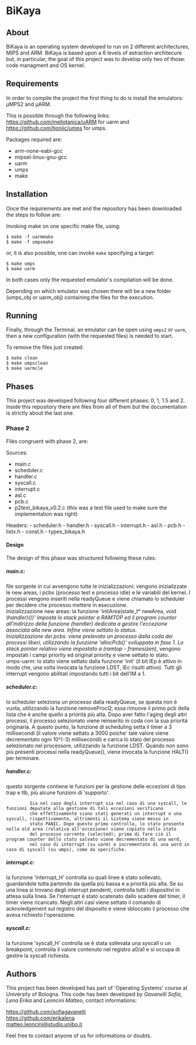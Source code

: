 # BiKaya

## About  

BiKaya is an operating system developed to run on 2 different architectures, MIPS and ARM. BiKaya is based upon a 6 levels of astraction architecure but, in particular, the goal of this project was to develop only two of those: code managment and OS kernel.  

## Requirements

In order to compile the project the first thing to do is install the emulators: µMPS2 and µARM.     

This is possible through the following links: https://github.com/mellotanica/uARM for uarm and https://github.com/tjonjic/umps for umps.  

Packages required are:  
- arm-none-eabi-gcc
- mipsel-linux-gnu-gcc
- uarm 
- umps 
- make  

## Installation  

Once the requirements are met and the repository has been downloaded the steps to follow are:  

Invoking make on one specific make file, using:  

```  
$ make -f uarmmake  
$ make -f umpsmake  
```

or, it is also possible, one can invoke `make` specifying a target:  

```
$ make umps  
$ make uarm  
```

In both cases only the requested emulator's compilation will be done.  

Depending on which emulator was chosen there will be a new folder (umps_obj or uarm_obj) containing the files for the execution.  

## Running  

Finally, through the Terminal, an emulator can be open using `umps2` or `uarm`, then a new configuration (with the requested files) is needed to start.  

To remove the files just created:

```
$ make clean  
$ make umpsclean  
$ make uarmcle  
```

## Phases  
This project was developed following four different phases: 0, 1, 1.5 and 2.  Inside this repository there are files from all of them but the documentation 
is strictly about the last one.

### Phase 2

Files congruent with phase 2, are:  

Sources: 
   - main.c
   - scheduler.c
   - handler.c
   - syscall.c
   - interrupt.c
   - asl.c
   - pcb.c
   - p2test_bikaya_v0.2.c (this was a test file used to make sure the implementation was right)

Headers:
    - scheduler.h
    - handler.h
    - syscall.h
    - interrupt.h
    - asl.h
    - pcb.h
    - listx.h
    - const.h
    - types_bikaya.h

#### Design  

The design of this phase was structured following these rules:  

##### main.c: 
file sorgente in cui avvengono tutte le inizializzazioni: vengono inizializzate le new areas,
          i pcbs (processo test e processo idle) e le variabili del kernel. 
          I processi vengono inseriti nella readyQueue e viene chiamato lo scheduler per decidere che processo 
          mettere in esecuzione.   
          Inizializzazione new areas: la funzione 'initArea(state_t* newArea, void (*handler)())' imposta
          lo stack pointer a RAMTOP ed il program counter all'indirizzo della funzione (handler) dedicata 
          a gestire l'eccezione associata alla new area. Infine viene settato lo status.   
          Inizializzazione dei pcbs: viene prelevato un processo dalla coda dei processi liberi, 
          utilizzando la funzione 'allocPcb()' sviluppata in fase 1. Lo stack pointer relativo viene 
          impostato a (ramtop - framesize*n), vengono impostati i campi priority ed original priority 
          e viene settato lo stato.     
          umps-uarm: lo stato viene settato dalla funzione 'init' (il bit IEp è attivo in modo che, una volta invocata la 
                     funzione LDST, IEc risulti attivo). Tutti gli interrupt vengono abilitati impostando tutti i bit 
                     dell'IM a 1.
           

##### scheduler.c:  
lo scheduler seleziona un processo dalla readyQueue, se questa non è vuota, utilizzando la funzione
               removeProcQ; essa rimuove il primo pcb della lista che è anche quello a priorità più alta. Dopo aver fatto
               l'aging degli altri processi, il processo selezionato viene reinserito in coda con la sua priorità originaria.
               A questo punto, la funzione di scheduling setta il timer a 3 millisecondi (il valore viene settato a 3000 poiche'
               tale valore viene decrementato ogni 10^(-3) millisecondi) e carica lo stato del processo selezionato nel processore,
               utilizzando la funzione LDST.
               Quando non sono più presenti processi nella readyQueue(), viene invocata la funzione HALT() per terminare.

##### handler.c:  

questo sorgente contiene le funzioni per la gestione delle eccezioni di tipo trap e tlb, più alcune funzioni di 'supporto'.
          
             Sia nel caso degli interrupt sia nel caso di una syscall, le funzioni deputate alla gestione di tali eccezioni verificano
             che effettivamente siano stati generati un interrupt o una syscall, rispettivamente, altrimenti il sistema viene messo in 
             stato PANIC. Dopo questo primo controllo, lo stato presente nella old area (relativa all'eccezione) viene copiato nello stato 
             del processo corrente (selected); prima di fare ciò il program counter dello stato salvato viene decrementato di una word, 
             nel caso di interrupt (su uarm) e incrementato di una word in caso di syscall (su umps), come da specifiche.
             
##### interrupt.c:  

la funzione 'interrupt_H' controlla su quali linee è stato sollevato, guardandole tutta partendo da quella più bassa e a priorità 
               più alta. Se su una linea si trovano degli interrupt pendenti, controlla tutti i dispositivi in attesa sulla linea. 
               Se l'interrupt è stato scatenato dallo scadere del timer, il timer viene ricaricato.
               Negli altri casi viene settato il comando di acknoledgement sul registro del disposito e viene sbloccato il processo che aveva 
               richiesto l'operazione.
             
##### syscall.c:  

la funzione 'syscall_H' controlla se è stata sollevata una syscall o un breakpoint, controlla il valore contenuto nel registro a0/a1 e 
             si occupa di gestire la syscall richiesta.  
             
             
## Authors  

This project has been developed has part of 'Operating Systems' course at University of Bologna. 
This code has been developed by *Gavanelli Sofia*, *Lena Erika* and *Leoncini Matteo*, contact informations:  

https://github.com/sofiagavanelli  
https://github.com/erikalena  
matteo.leoncini@studio.unibo.it

Feel free to contact anyone of us for informations or doubts.
